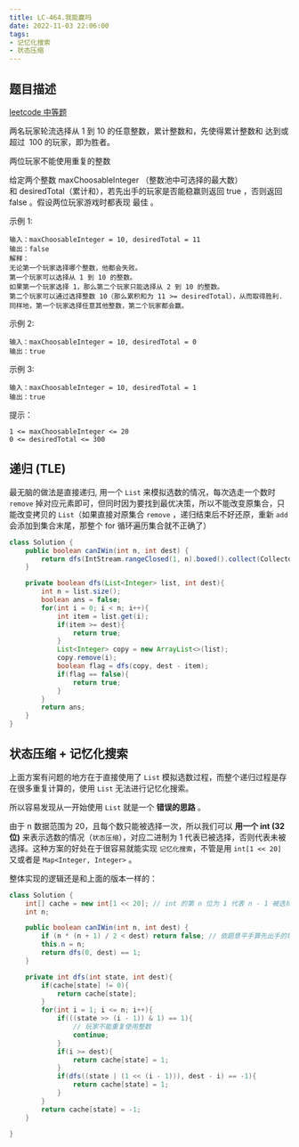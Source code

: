 ```yaml
---
title: LC-464.我能赢吗
date: 2022-11-03 22:06:00
tags: 
- 记忆化搜索
- 状态压缩
---
```


## 题目描述
[leetcode 中等题](https://leetcode.cn/problems/can-i-win/submissions/)

两名玩家轮流选择从 1 到 10 的任意整数，累计整数和，先使得累计整数和 达到或超过  100 的玩家，即为胜者。

两位玩家不能使用重复的整数 

给定两个整数 maxChoosableInteger （整数池中可选择的最大数）和 desiredTotal（累计和），若先出手的玩家是否能稳赢则返回 true ，否则返回 false 。假设两位玩家游戏时都表现 最佳 。

示例 1:
```
输入：maxChoosableInteger = 10, desiredTotal = 11
输出：false
解释：
无论第一个玩家选择哪个整数，他都会失败。
第一个玩家可以选择从 1 到 10 的整数。
如果第一个玩家选择 1，那么第二个玩家只能选择从 2 到 10 的整数。
第二个玩家可以通过选择整数 10（那么累积和为 11 >= desiredTotal），从而取得胜利.
同样地，第一个玩家选择任意其他整数，第二个玩家都会赢。
```
示例 2:
```
输入：maxChoosableInteger = 10, desiredTotal = 0
输出：true
```
示例 3:
```
输入：maxChoosableInteger = 10, desiredTotal = 1
输出：true
```
提示：
```
1 <= maxChoosableInteger <= 20
0 <= desiredTotal <= 300
```

## 递归 (TLE)
最无脑的做法是直接递归, 用一个 `List` 来模拟选数的情况，每次选走一个数时 `remove` 掉对应元素即可，但同时因为要找到最优决策，所以不能改变原集合，只能改变拷贝的 `List`（如果直接对原集合 `remove` ，递归结束后不好还原，重新 `add` 会添加到集合末尾，那整个 for 循环遍历集合就不正确了）
```Java
class Solution {
    public boolean canIWin(int n, int dest) {
        return dfs(IntStream.rangeClosed(1, n).boxed().collect(Collectors.toList()), dest);
    }

    private boolean dfs(List<Integer> list, int dest){
        int n = list.size();
        boolean ans = false;
        for(int i = 0; i < n; i++){
            int item = list.get(i);
            if(item >= dest){
                return true;
            }
            List<Integer> copy = new ArrayList<>(list);
            copy.remove(i);
            boolean flag = dfs(copy, dest - item);
            if(flag == false){
                return true;
            }
        }
        return ans;
    }
}
```

## 状态压缩 + 记忆化搜索
上面方案有问题的地方在于直接使用了 `List` 模拟选数过程，而整个递归过程是存在很多重复计算的，使用 `List` 无法进行记忆化搜索。

所以容易发现从一开始使用 `List` 就是一个 **错误的思路** 。

由于 n 数据范围为 20，且每个数只能被选择一次，所以我们可以 **用一个 int (32位)** 来表示选数的情况（`状态压缩`），对应二进制为 1 代表已被选择，否则代表未被选择。这种方案的好处在于很容易就能实现 `记忆化搜索`，不管是用 `int[1 << 20]` 又或者是 `Map<Integer, Integer>` 。

整体实现的逻辑还是和上面的版本一样的：

```Java
class Solution {
    int[] cache = new int[1 << 20]; // int 的第 n 位为 1 代表 n - 1 被选择
    int n;

    public boolean canIWin(int n, int dest) {
        if (n * (n + 1) / 2 < dest) return false; // 依题意平手算先出手的玩家输
        this.n = n;
        return dfs(0, dest) == 1;
    }

    private int dfs(int state, int dest){
        if(cache[state] != 0){
            return cache[state];
        }
        for(int i = 1; i <= n; i++){
            if(((state >> (i - 1)) & 1) == 1){
                // 玩家不能重复使用整数
                continue;
            }
            if(i >= dest){
                return cache[state] = 1;
            }
            if(dfs((state | (1 << (i - 1))), dest - i) == -1){
                return cache[state] = 1;
            }
        }
        return cache[state] = -1;
    }

}
```